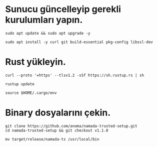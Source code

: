 # Sunucu güncelleyip gerekli kurulumları yapın.

```
sudo apt update && sudo apt upgrade -y
```
```
sudo apt install -y curl git build-essential pkg-config libssl-dev
```

# Rust yükleyin.

```
curl --proto '=https' --tlsv1.2 -sSf https://sh.rustup.rs | sh
```
```
rustup update
```
```
source $HOME/.cargo/env
```

# Binary dosyalarını çekin.

```
git clone https://github.com/anoma/namada-trusted-setup.git
cd namada-trusted-setup && git checkout v1.1.0
```
```
mv target/release/namada-ts /usr/local/bin 
```
